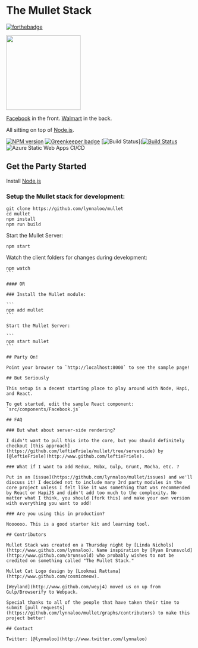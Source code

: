 # The Mullet Stack

[![forthebadge](http://forthebadge.com/images/badges/contains-cat-gifs.svg)](http://forthebadge.com)

<img src="https://cloud.githubusercontent.com/assets/1610195/5716009/cf500292-9ab1-11e4-84a2-f93f9766afa9.png" align="center" width="200">

[Facebook](http://facebook.github.io/react/) in the front. [Walmart](http://hapijs.com) in the back.

All sitting on top of [Node.js](http://nodejs.org/).

[![NPM version](https://badge.fury.io/js/mullet.svg)](http://badge.fury.io/js/mullet) [![Greenkeeper badge](https://badges.greenkeeper.io/lynnaloo/mullet.svg)](https://greenkeeper.io/) [![Build Status](https://dev.azure.com/lynnaloo/Mullet/_apis/build/status/lynnaloo.mullet?branchName=master)]([![Build Status](https://dev.azure.com/lynnaloo/Mullet/_apis/build/status/lynnaloo.mullet?branchName=master)](https://dev.azure.com/lynnaloo/Mullet/_build/latest?definitionId=18&branchName=master)![Azure Static Web Apps CI/CD](https://github.com/lynnaloo/mullet/workflows/Azure%20Static%20Web%20Apps%20CI/CD/badge.svg)

## Get the Party Started

Install [Node.js](http://nodejs.org/)

### Setup the Mullet stack for development:

```
git clone https://github.com/lynnaloo/mullet
cd mullet
npm install
npm run build
```

Start the Mullet Server:

```
npm start
```

Watch the client folders for changes during development:

````
npm watch
```

#### OR

### Install the Mullet module:

```
npm add mullet
```

Start the Mullet Server:

```
npm start mullet
```

## Party On!

Point your browser to `http://localhost:8000` to see the sample page!

## But Seriously

This setup is a decent starting place to play around with Node, Hapi, and React.

To get started, edit the sample React component: `src/components/Facebook.js`

## FAQ

### But what about server-side rendering?

I didn't want to pull this into the core, but you should definitely checkout [this approach](https://github.com/leftieFriele/mullet/tree/serverside) by [@leftieFriele](http://www.github.com/leftieFriele).

### What if I want to add Redux, Mobx, Gulp, Grunt, Mocha, etc. ?

Put in an [issue](https://github.com/lynnaloo/mullet/issues) and we'll discuss it! I decided not to include many 3rd party modules in the core project unless I felt like it was something that was recommended by React or HapiJS and didn't add too much to the complexity. No matter what I think, you should [fork this] and make your own version with everything you want to add!

### Are you using this in production?

Noooooo. This is a good starter kit and learning tool.

## Contributors

Mullet Stack was created on a Thursday night by [Linda Nichols](http://www.github.com/lynnaloo). Name inspiration by [Ryan Brunsvold](http://www.github.com/brunsvold) who probably wishes to not be credited on something called "The Mullet Stack."

Mullet Cat Logo design by [Lookmai Rattana](http://www.github.com/cosmicmeow).

[Weyland](http://www.github.com/weyj4) moved us on up from Gulp/Browserify to Webpack.

Special thanks to all of the people that have taken their time to submit [pull requests](https://github.com/lynnaloo/mullet/graphs/contributors) to make this project better!

## Contact

Twitter: [@lynnaloo](http://www.twitter.com/lynnaloo)
